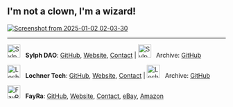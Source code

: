 ## I'm not a clown, I'm a wizard!

<a href="https://www.youtube.com/watch?v=-K3ztneTQuA&list=PLkjVWxqEoZvH_HF4XAP7ePcdFZbtSUhT1&index=19" target="_blank">
  <img src="https://github.com/user-attachments/assets/522aa53d-96fb-4a93-9ac7-9d024b6e5626" alt="Screenshot from 2025-01-02 02-03-30">
</a>

---

<img src="https://avatars.githubusercontent.com/u/193454712?s=64&v=4" alt="Sylph DAO" width="30"> &nbsp; **Sylph DAO**: [GitHub](https://github.com/sylph-dao), [Website](https://sylph.finance), [Contact](mailto:dao@sylph.box) | <img src="https://avatars.githubusercontent.com/u/193454158?s=64&v=4" alt="Sylph DAO Archive" width="30"> &nbsp; Archive: [GitHub](https://github.com/sylph-dao-arc)  

<img src="https://avatars.githubusercontent.com/u/193160066?s=64&v=4" alt="Lochner Tech" width="30"> &nbsp; **Lochner Tech**: [GitHub](https://github.com/lochner-tech), [Website](https://lochner.tech), [Contact](mailto:dev@lochner.tech) | <img src="https://avatars.githubusercontent.com/u/193456537?s=64&v=4" alt="Lochner Tech Archive" width="30"> &nbsp; Archive: [GitHub](https://github.com/lochner-arc)  

<img src="https://avatars.githubusercontent.com/u/185224928?s=64&v=4" alt="FayRa" width="30"> &nbsp; **FayRa**: [GitHub](https://github.com/fay-ra), [Website](https://fayra.com)<!--(eCommerce / Logistics)-->, [Contact](mailto:support@fayra.com), [eBay](https://www.ebay.com/str/fayralogistics), [Amazon](https://www.amazon.com/shops/fayra)  

<!-- redo old svn portfolio website to lochner.tech -->

<!-- Faystation -->

<!-- Alfmir -->

<!-- Aurora -->

<!-- Whimsy -->
